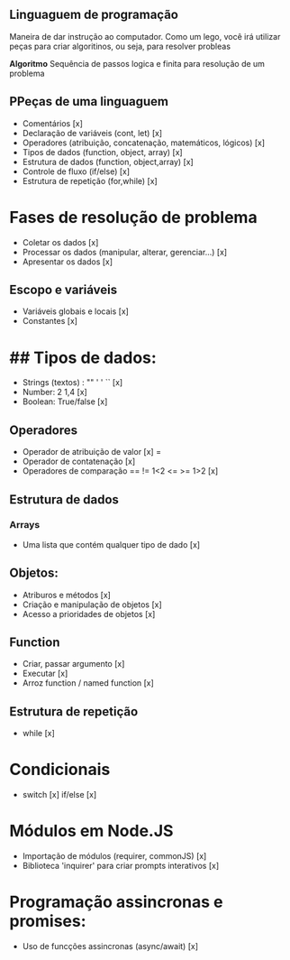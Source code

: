 ## Linguaguem de programação

Maneira de dar instrução ao computador.
Como um lego, você irá utilizar peças para criar algoritinos, ou seja, para resolver probleas

**Algoritmo** Sequência de passos logica e finita para resolução de um problema

## PPeças de uma linguaguem

- Comentários [x]
- Declaração de variáveis (cont, let) [x]
- Operadores (atribuição, concatenação, matemáticos, lógicos) [x]
- Tipos de dados (function, object, array) [x]
- Estrutura de dados (function, object,array) [x]
- Controle de fluxo (if/else)  [x]
- Estrutura de repetição (for,while) [x]

# Fases de resolução de problema

- Coletar os dados [x]
- Processar os dados (manipular, alterar, gerenciar...) [x]
- Apresentar os dados [x]

## Escopo e variáveis

- Variáveis globais e locais [x]
- Constantes [x]


# ## Tipos de dados:

- Strings (textos) : "" ' ' ``  [x]
- Number: 2 1,4   [x]
- Boolean: True/false [x]
 

## Operadores

- Operador de atribuição de valor [x] =
- Operador de contatenação [x]
- Operadores de comparação == != 1<2 <= >= 1>2  [x]

## Estrutura de dados



### Arrays

- Uma lista que contém qualquer tipo de dado [x]

## Objetos:

- Atriburos e métodos [x]
- Criação e manipulação de objetos [x]
- Acesso a prioridades de objetos [x]

## Function
- Criar, passar argumento [x]
- Executar [x]
- Arroz function / named function [x]

## Estrutura de repetição

- while [x]

# Condicionais

- switch [x]
if/else [x]

# Módulos em Node.JS

- Importação de módulos (requirer, commonJS) [x]
- Biblioteca 'inquirer' para criar prompts interativos [x]

# Programação assincronas e promises:

- Uso de funcções assincronas (async/await) [x]